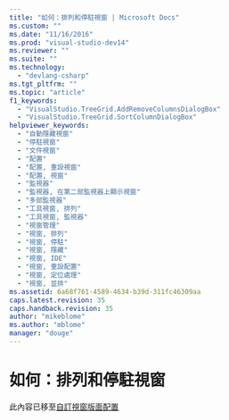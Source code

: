 ```yaml
---
title: "如何：排列和停駐視窗 | Microsoft Docs"
ms.custom: ""
ms.date: "11/16/2016"
ms.prod: "visual-studio-dev14"
ms.reviewer: ""
ms.suite: ""
ms.technology: 
  - "devlang-csharp"
ms.tgt_pltfrm: ""
ms.topic: "article"
f1_keywords: 
  - "VisualStudio.TreeGrid.AddRemoveColumnsDialogBox"
  - "VisualStudio.TreeGrid.SortColumnDialogBox"
helpviewer_keywords: 
  - "自動隱藏視窗"
  - "停駐視窗"
  - "文件視窗"
  - "配置"
  - "配置, 重設視窗"
  - "配置, 視窗"
  - "監視器"
  - "監視器, 在第二部監視器上顯示視窗"
  - "多部監視器"
  - "工具視窗, 排列"
  - "工具視窗, 監視器"
  - "視窗管理"
  - "視窗, 排列"
  - "視窗, 停駐"
  - "視窗, 隱藏"
  - "視窗, IDE"
  - "視窗, 重設配置"
  - "視窗, 定位處理"
  - "視窗, 並排"
ms.assetid: 6a68f761-4589-4634-b39d-311fc46309aa
caps.latest.revision: 35
caps.handback.revision: 35
author: "mikeblome"
ms.author: "mblome"
manager: "douge"
---
```

# 如何：排列和停駐視窗
此內容已移至[自訂視窗版面配置](../ide/customizing-window-layouts-in-visual-studio.md)